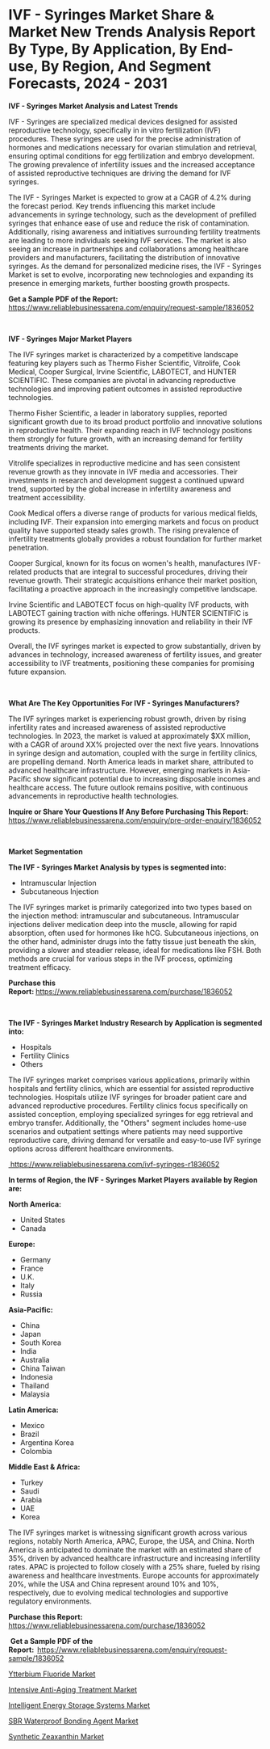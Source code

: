 <p><h1>IVF - Syringes Market Share & Market New Trends Analysis Report By Type, By Application, By End-use, By Region, And Segment Forecasts, 2024 - 2031</h1></p><p><strong>IVF - Syringes Market Analysis and Latest Trends</strong></p>
<p><p>IVF - Syringes are specialized medical devices designed for assisted reproductive technology, specifically in in vitro fertilization (IVF) procedures. These syringes are used for the precise administration of hormones and medications necessary for ovarian stimulation and retrieval, ensuring optimal conditions for egg fertilization and embryo development. The growing prevalence of infertility issues and the increased acceptance of assisted reproductive techniques are driving the demand for IVF syringes.</p><p>The IVF - Syringes Market is expected to grow at a CAGR of 4.2% during the forecast period. Key trends influencing this market include advancements in syringe technology, such as the development of prefilled syringes that enhance ease of use and reduce the risk of contamination. Additionally, rising awareness and initiatives surrounding fertility treatments are leading to more individuals seeking IVF services. The market is also seeing an increase in partnerships and collaborations among healthcare providers and manufacturers, facilitating the distribution of innovative syringes. As the demand for personalized medicine rises, the IVF - Syringes Market is set to evolve, incorporating new technologies and expanding its presence in emerging markets, further boosting growth prospects.</p></p>
<p><strong>Get a Sample PDF of the Report:&nbsp;</strong> <a href="https://www.reliablebusinessarena.com/enquiry/request-sample/1836052?utm_campaign=1278&utm_medium=2&utm_source=Github&utm_content=ia&utm_term=16102024&utm_id=ivf-syringes">https://www.reliablebusinessarena.com/enquiry/request-sample/1836052</a></p>
<p>&nbsp;</p>
<p><strong>IVF - Syringes Major Market Players</strong></p>
<p><p>The IVF syringes market is characterized by a competitive landscape featuring key players such as Thermo Fisher Scientific, Vitrolife, Cook Medical, Cooper Surgical, Irvine Scientific, LABOTECT, and HUNTER SCIENTIFIC. These companies are pivotal in advancing reproductive technologies and improving patient outcomes in assisted reproductive technologies.</p><p>Thermo Fisher Scientific, a leader in laboratory supplies, reported significant growth due to its broad product portfolio and innovative solutions in reproductive health. Their expanding reach in IVF technology positions them strongly for future growth, with an increasing demand for fertility treatments driving the market.</p><p>Vitrolife specializes in reproductive medicine and has seen consistent revenue growth as they innovate in IVF media and accessories. Their investments in research and development suggest a continued upward trend, supported by the global increase in infertility awareness and treatment accessibility.</p><p>Cook Medical offers a diverse range of products for various medical fields, including IVF. Their expansion into emerging markets and focus on product quality have supported steady sales growth. The rising prevalence of infertility treatments globally provides a robust foundation for further market penetration.</p><p>Cooper Surgical, known for its focus on women's health, manufactures IVF-related products that are integral to successful procedures, driving their revenue growth. Their strategic acquisitions enhance their market position, facilitating a proactive approach in the increasingly competitive landscape.</p><p>Irvine Scientific and LABOTECT focus on high-quality IVF products, with LABOTECT gaining traction with niche offerings. HUNTER SCIENTIFIC is growing its presence by emphasizing innovation and reliability in their IVF products. </p><p>Overall, the IVF syringes market is expected to grow substantially, driven by advances in technology, increased awareness of fertility issues, and greater accessibility to IVF treatments, positioning these companies for promising future expansion.</p></p>
<p>&nbsp;</p>
<p><strong>What Are The Key Opportunities For IVF - Syringes Manufacturers?</strong></p>
<p><p>The IVF syringes market is experiencing robust growth, driven by rising infertility rates and increased awareness of assisted reproductive technologies. In 2023, the market is valued at approximately $XX million, with a CAGR of around XX% projected over the next five years. Innovations in syringe design and automation, coupled with the surge in fertility clinics, are propelling demand. North America leads in market share, attributed to advanced healthcare infrastructure. However, emerging markets in Asia-Pacific show significant potential due to increasing disposable incomes and healthcare access. The future outlook remains positive, with continuous advancements in reproductive health technologies.</p></p>
<p><strong>Inquire or Share Your Questions If Any Before Purchasing This Report:</strong> <a href="https://www.reliablebusinessarena.com/enquiry/pre-order-enquiry/1836052?utm_campaign=1278&utm_medium=2&utm_source=Github&utm_content=ia&utm_term=16102024&utm_id=ivf-syringes">https://www.reliablebusinessarena.com/enquiry/pre-order-enquiry/1836052</a></p>
<p>&nbsp;</p>
<p><strong>Market Segmentation</strong></p>
<p><strong>The IVF - Syringes Market Analysis by types is segmented into:</strong></p>
<p><ul><li>Intramuscular Injection</li><li>Subcutaneous Injection</li></ul></p>
<p><p>The IVF syringes market is primarily categorized into two types based on the injection method: intramuscular and subcutaneous. Intramuscular injections deliver medication deep into the muscle, allowing for rapid absorption, often used for hormones like hCG. Subcutaneous injections, on the other hand, administer drugs into the fatty tissue just beneath the skin, providing a slower and steadier release, ideal for medications like FSH. Both methods are crucial for various steps in the IVF process, optimizing treatment efficacy.</p></p>
<p><strong>Purchase this Report:&nbsp;</strong><a href="https://www.reliablebusinessarena.com/purchase/1836052?utm_campaign=1278&utm_medium=2&utm_source=Github&utm_content=ia&utm_term=16102024&utm_id=ivf-syringes">https://www.reliablebusinessarena.com/purchase/1836052</a></p>
<p>&nbsp;</p>
<p><strong>The IVF - Syringes Market Industry Research by Application is segmented into:</strong></p>
<p><ul><li>Hospitals</li><li>Fertility Clinics</li><li>Others</li></ul></p>
<p><p>The IVF syringes market comprises various applications, primarily within hospitals and fertility clinics, which are essential for assisted reproductive technologies. Hospitals utilize IVF syringes for broader patient care and advanced reproductive procedures. Fertility clinics focus specifically on assisted conception, employing specialized syringes for egg retrieval and embryo transfer. Additionally, the "Others" segment includes home-use scenarios and outpatient settings where patients may need supportive reproductive care, driving demand for versatile and easy-to-use IVF syringe options across different healthcare environments.</p></p>
<p><a href="https://www.reliablebusinessarena.com/ivf-syringes-r1836052?utm_campaign=1278&utm_medium=2&utm_source=Github&utm_content=ia&utm_term=16102024&utm_id=ivf-syringes">&nbsp;https://www.reliablebusinessarena.com/ivf-syringes-r1836052</a></p>
<p><strong>In terms of Region, the IVF - Syringes Market Players available by Region are:</strong></p>
<p>
    <p> <strong> North America: </strong>
        <ul>
            <li>United States</li>
            <li>Canada</li>
        </ul>
        </p> 
    <p> <strong> Europe: </strong>
        <ul>
            <li>Germany</li>
            <li>France</li>
            <li>U.K.</li>
            <li>Italy</li>
            <li>Russia</li>
        </ul>
        </p> 
    <p> <strong> Asia-Pacific: </strong>
        <ul>
            <li>China</li>
            <li>Japan</li>
            <li>South Korea</li>
            <li>India</li>
            <li>Australia</li>
            <li>China Taiwan</li>
            <li>Indonesia</li>
            <li>Thailand</li>
            <li>Malaysia</li>
        </ul>
        </p> 
    <p> <strong> Latin America: </strong>
        <ul>
            <li>Mexico</li>
            <li>Brazil</li>
            <li>Argentina Korea</li>
            <li>Colombia</li>
        </ul>
        </p> 
    <p> <strong> Middle East & Africa: </strong>
        <ul>
            <li>Turkey</li>
            <li>Saudi</li>
            <li>Arabia</li>
            <li>UAE</li>
            <li>Korea</li>
        </ul>
    </p>
    </p>
<p><p>The IVF syringes market is witnessing significant growth across various regions, notably North America, APAC, Europe, the USA, and China. North America is anticipated to dominate the market with an estimated share of 35%, driven by advanced healthcare infrastructure and increasing infertility rates. APAC is projected to follow closely with a 25% share, fueled by rising awareness and healthcare investments. Europe accounts for approximately 20%, while the USA and China represent around 10% and 10%, respectively, due to evolving medical technologies and supportive regulatory environments.</p></p>
<p><strong>Purchase this Report: </strong><a href="https://www.reliablebusinessarena.com/purchase/1836052?utm_campaign=1278&utm_medium=2&utm_source=Github&utm_content=ia&utm_term=16102024&utm_id=ivf-syringes">https://www.reliablebusinessarena.com/purchase/1836052</a></p>
<p>&nbsp;<strong>Get a Sample PDF of the Report:&nbsp;&nbsp;</strong><a href="https://www.reliablebusinessarena.com/enquiry/request-sample/1836052?utm_campaign=1278&utm_medium=2&utm_source=Github&utm_content=ia&utm_term=16102024&utm_id=ivf-syringes">https://www.reliablebusinessarena.com/enquiry/request-sample/1836052</a></p>
<p><strong></strong></p>
<p><p><a href="https://www.linkedin.com/pulse/charting-future-comprehensive-analysis-global-ytterbium-fluoride-l08ff?utm_campaign=1278&utm_medium=2&utm_source=Github&utm_content=ia&utm_term=16102024&utm_id=ivf-syringes">Ytterbium Fluoride Market</a></p><p><a href="https://github.com/deshawnj39lau/Market-Research-Report-List-1/blob/main/intensive-anti-aging-treatment-market.md?utm_campaign=1278&utm_medium=2&utm_source=Github&utm_content=ia&utm_term=16102024&utm_id=ivf-syringes">Intensive Anti-Aging Treatment Market</a></p><p><a href="https://github.com/loree7bmunk/Market-Research-Report-List-1/blob/main/intelligent-energy-storage-systems-market.md?utm_campaign=1278&utm_medium=2&utm_source=Github&utm_content=ia&utm_term=16102024&utm_id=ivf-syringes">Intelligent Energy Storage Systems Market</a></p><p><a href="https://www.linkedin.com/pulse/sbr-waterproof-bonding-agent-spectrum-usage-patterns-sector-zpcaf?utm_campaign=1278&utm_medium=2&utm_source=Github&utm_content=ia&utm_term=16102024&utm_id=ivf-syringes">SBR Waterproof Bonding Agent Market</a></p><p><a href="https://www.linkedin.com/pulse/insights-synthetic-zeaxanthin-market-players-size-geographical-sgl3f?utm_campaign=1278&utm_medium=2&utm_source=Github&utm_content=ia&utm_term=16102024&utm_id=ivf-syringes">Synthetic Zeaxanthin Market</a></p></p>